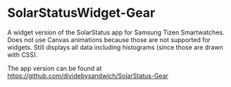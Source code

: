 # SolarStatusWidget-Gear

A widget version of the SolarStatus app for Samsung Tizen Smartwatches. Does not use Canvas animations because those are not supported for widgets. Still displays all data including histograms (since those are drawn with CSS).

The app version can be found at https://github.com/dividebysandwich/SolarStatus-Gear
